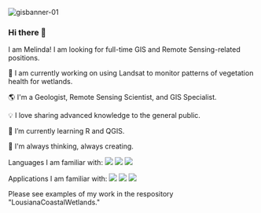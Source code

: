 ![gisbanner-01](https://github.com/mel-que/mel-que/assets/158233161/2c45dd01-f3d9-42fa-9d47-da9eb0f0cf69)

### Hi there 👋

<!--
**mel-que/mel-que** is a ✨ _special_ ✨ repository because its `README.md` (this file) appears on your GitHub profile.

Here are some ideas to get you started:

- 🔭 I’m currently working on ...
- 🌱 I’m currently learning ...
- 👯 I’m looking to collaborate on ...
- 🤔 I’m looking for help with ...
- 💬 Ask me about ...
- 📫 How to reach me: ...
- 😄 Pronouns: ...
- ⚡ Fun fact: ...



🌄
⭐
🔎 Searching for ways 
📋
-->
<!--
![](https://img.shields.io/badge/just%20the%20message-8A2BE2)
![](https://img.shields.io/badge/any_text-you_like-blue)
-->
I am Melinda! 
I am looking for full-time GIS and Remote Sensing-related positions.

🔭 I am currently working on using Landsat to monitor patterns of vegetation health for wetlands.

🌎 I'm a Geologist, Remote Sensing Scientist, and GIS Specialist.

💡 I love sharing advanced knowledge to the general public.

🌱 I’m currently learning R and QGIS.

💭 I'm always thinking, always creating.

Languages I am familiar with:
![](https://img.shields.io/badge/Code-JavaScript-informational?style=flat&logo=javascript&color=F7DF1E&labelColor=000000)
![](https://img.shields.io/badge/Code-Python-informational?style=flat&logo=Python&color=3776AB&labelColor=000000)
![](https://img.shields.io/badge/Code-MATLAB-informational?style=flat&logo=Matlab&color=3776AB&labelColor=000000)

Applications I am familiar with:
![](https://img.shields.io/badge/App-Google_Earth_Engine-informational?style=flat&logo=googleearthengine&color=4285F4&labelColor=000000)
![](https://img.shields.io/badge/App-ArcGIS-informational?style=flat&logo=arcGIS&color=2C7AC3&labelColor=000000)
![](https://img.shields.io/badge/App-WordPress-informational?style=flat&logo=wordPress&color=21759B&labelColor=000000)

Please see examples of my work in the respository "LousianaCoastalWetlands."


